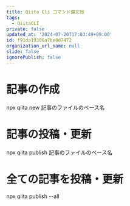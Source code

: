 ```yaml
---
title: Qiita Cli コマンド備忘録
tags:
  - QiitaCLI
private: false
updated_at: '2024-07-20T17:03:49+09:00'
id: f91da19306a7be6d7472
organization_url_name: null
slide: false
ignorePublish: false
---
```

# 記事の作成

npx qiita new 記事のファイルのベース名

# 記事の投稿・更新

npx qiita publish 記事のファイルのベース名

# 全ての記事を投稿・更新

npx qiita publish --all


